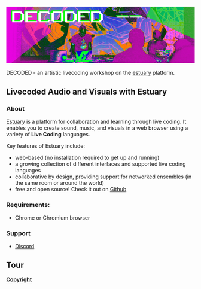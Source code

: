!['DECODED Banner](../images/antonio_3_banner.png)

DECODED - an artistic livecoding workshop on the [estuary](https://estuary.mcmaster.ca) platform. 

## Livecoded Audio and Visuals with Estuary

### About

[Estuary](https://estuary.mcmaster.ca) is a platform for collaboration and learning through live coding. It enables you to create sound, music, and visuals in a web browser using a variety of **Live Coding** languages.

Key features of Estuary include:

  - web-based (no installation required to get up and running)
  - a growing collection of different interfaces and supported live coding languages
  - collaborative by design, providing support for networked ensembles (in the same room or around the world)
  - free and open source! Check it out on [Github](https://github.com/dktr0/estuary)

### Requirements:
 - Chrome or Chromium browser

### Support
 - [Discord](https://discord.gg/E9vuAUBAeW)


## Tour


**[Copyright](/COPYRIGHT.md)**
